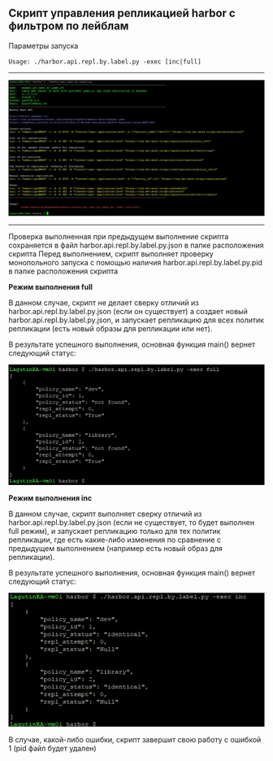 ## Скрипт управления репликацией harbor с фильтром по лейблам

Параметры запуска

```console
Usage: ./harbor.api.repl.by.label.py -exec [inc|full]
```

---

![alt text](https://github.com/rlagutinhub/harbor.api.repl.by.label/blob/master/screen1.png)

---

Проверка выполненная при предыдущем выполнение скрипта сохраняется в файл harbor.api.repl.by.label.py.json в папке расположения скрипта
Перед выполнением, скрипт выполняет проверку монопольного запуска с помощью наличия harbor.api.repl.by.label.py.pid в папке расположения скрипта

**Режим выполнения full**

В данном случае, скрипт не делает сверку отличий из harbor.api.repl.by.label.py.json (если он существует) а создает новый harbor.api.repl.by.label.py.json, и запускает репликацию для всех политик репликации (есть новый образы для репликации или нет).

В результате успешного выполнения, основная функция main() вернет следующий статус:

![alt text](https://github.com/rlagutinhub/harbor.api.repl.by.label/blob/master/screen2.png)

**Режим выполнения inc**

В данном случае, скрипт выполняет сверку отличий из harbor.api.repl.by.label.py.json (если не существует, то будет выполнен full режим), и запускает репликацию только для тех политик репликации, где есть какие-либо изменения по сравнение с предыдущем выполнением (например есть новый образ для репликации).

В результате успешного выполнения, основная функция main() вернет следующий статус:

![alt text](https://github.com/rlagutinhub/harbor.api.repl.by.label/blob/master/screen3.png)

В случае, какой-либо ошибки, скрипт завершит свою работу с ошибкой 1 (pid файл будет удален)
